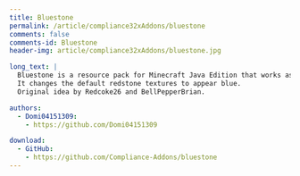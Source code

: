 ```yaml
---
title: Bluestone
permalink: /article/compliance32xAddons/bluestone
comments: false
comments-id: Bluestone
header-img: article/compliance32xAddons/bluestone.jpg

long_text: |
  Bluestone is a resource pack for Minecraft Java Edition that works as an add-on for Compliance 32x.
  It changes the default redstone textures to appear blue.
  Original idea by Redcoke26 and BellPepperBrian.

authors:
  - Domi04151309:
    - https://github.com/Domi04151309

download:
  - GitHub:
    - https://github.com/Compliance-Addons/bluestone
---
```

